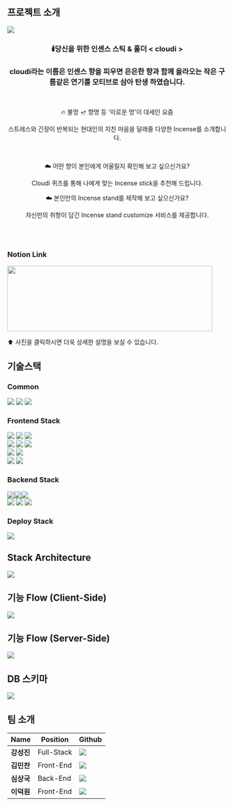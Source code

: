 ## 프로젝트 소개
<img src="https://user-images.githubusercontent.com/83770790/136695098-ec0cd4c4-732b-4175-89e9-63f2faea24c0.gif" />

<div align="center">

### 🕯️당신을 위한 인센스 스틱 & 홀더 < cloudi >

### cloudi라는 이름은 인센스 향을 피우면 은은한 향과 함께 올라오는 작은 구름같은 연기를 모티브로 삼아 탄생 하였습니다.

<br />

🔥 불멍 🪔 향멍 등 '이로운 멍'이 대세인 요즘

스트레스와 긴장이 반복되는 현대인의 지친 마음을 달래줄 다양한 Incense를 소개합니다.

<br />

☁️  어떤 향이 본인에게 어울릴지 확인해 보고 싶으신가요?

Cloudi 퀴즈를 통해 나에게 맞는 Incense stick을 추천해 드립니다.

☁️  본인만의 Incense stand를 제작해 보고 싶으신가요?

자신만의 취향이 담긴 Incense stand customize 서비스를 제공합니다.
</div>

<br />
<br />

### Notion Link
[<img src="https://user-images.githubusercontent.com/83770790/136688261-14e2659c-28be-4795-9a67-d4f2b0170db0.jpg" width="470" height="150"/>](https://www.notion.so/1-Team-Challengers-cloudi-b54a437059824f9fbec3c219b3e14206)

 ⬆ 사진을 클릭하시면 더욱 상세한 설명을 보실 수 있습니다.

## 기술스택

### Common
<img src="https://img.shields.io/badge/node.js-228B22?style=for-the-badge&logo=node.js&logoColor=white">  <img src="https://img.shields.io/badge/ESLint-4B32C3?style=for-the-badge&logo=ESLint&logoColor=white">  <img src="https://img.shields.io/badge/Axios-black?style=for-the-badge&logo=&logoColor=white">

### Frontend Stack
<img src="https://img.shields.io/badge/javascript-F7DF1E?style=for-the-badge&logo=javascript&logoColor=black"> <img src="https://img.shields.io/badge/css-1572B6?style=for-the-badge&logo=css3&logoColor=white"> <img src="https://img.shields.io/badge/html-E34F26?style=for-the-badge&logo=html5&logoColor=white">
<br />
<img src="https://img.shields.io/badge/react-61DAFB?style=for-the-badge&logo=react&logoColor=black">
<img src="https://img.shields.io/badge/react%20router-CA4245?style=for-the-badge&logo=reactrouter&logoColor=white">
<img src="https://img.shields.io/badge/react%20hooks-6d6b54?style=for-the-badge&logo=&logoColor=white">
<br />
<img src="https://img.shields.io/badge/redux%20toolkit-4169E1?style=for-the-badge&logo=redux&logoColor=white">
<img src="https://img.shields.io/badge/redux%20persist-999999?style=for-the-badge&logo=redux&logoColor=white">
<br />
<img src="https://img.shields.io/badge/styled%20components-DB7093?style=for-the-badge&logo=styledcomponents&logoColor=white">
<img src="https://img.shields.io/badge/gsap-green?style=for-the-badge&logo=&logoColor=white">

### Backend Stack
<img src="https://img.shields.io/badge/JWT-8A2BE2?style=for-the-badge&logo=json%20web%20tokens&logoColor=white"><img src="https://img.shields.io/badge/Bcrypt-08304f?style=for-the-badge&logo=&logoColor=white"><img src="https://img.shields.io/badge/Ouath2.0-191818?style=for-the-badge&logo=&logoColor=white">
<br />
<img src="https://img.shields.io/badge/sequelize%20ORM-52B0E7?style=for-the-badge&logo=Sequelize&logoColor=white">
<img src="https://img.shields.io/badge/mysql-4479A1?style=for-the-badge&logo=mysql&logoColor=white">
<img src="https://img.shields.io/badge/express-006400?style=for-the-badge&logo=express&logoColor=white">

### Deploy Stack
<img src="https://img.shields.io/badge/AWS-232F3E?style=for-the-badge&logo=amazon%20AWS&logoColor=white">

## Stack Architecture

<img src="https://user-images.githubusercontent.com/83770790/136695567-d346ed44-f549-4037-897a-2d5f24a3c84b.png" />

## 기능 Flow (Client-Side)

<img src="https://user-images.githubusercontent.com/83770790/136695599-97a99a90-de66-41ae-844a-74f940018e3f.png" />

## 기능 Flow (Server-Side)

<img src="https://user-images.githubusercontent.com/83770790/136696153-d3e6070b-4d2e-45d7-bfd1-b2543d71377c.png" />

## DB 스키마

<img src="https://user-images.githubusercontent.com/83770790/136695629-84157b9a-9984-48b5-9e5b-b50fe5805f68.png" />

## 팀 소개

|Name|Position|Github|
|--|--|--|
|**강성진**|Full-Stack|[<img src="https://img.shields.io/badge/github-spirited%20hunger-teal?style=for-the-badge&logo=github" />](https://github.com/spirited-hunger)
|**김민찬**|Front-End|[<img src="https://img.shields.io/badge/github-KimMinchan95-yellow?style=for-the-badge&logo=github" />](https://github.com/KimMinchan95)|
|**심상국**|Back-End|[<img src="https://img.shields.io/badge/github-dankhan102-purple?style=for-the-badge&logo=github" />](https://github.com/dankhan102)|
|**이덕원**|Front-End|[<img src="https://img.shields.io/badge/github-Lee%20Duckwon-red?style=for-the-badge&logo=github" />](https://github.com/Lee-Duckwon)|
